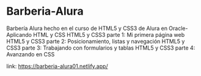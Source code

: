 # Barberia-Alura
Barbería Alura hecho en el curso de HTML5 y CSS3 de Alura en Oracle- Aplicando HTML y CSS 
HTML5 y CSS3 parte 1: Mi primera página web
HTML5 y CSS3 parte 2: Posicionamiento, listas y navegación
HTML5 y CSS3 parte 3: Trabajando con formularios y tablas
HTML5 y CSS3 parte 4: Avanzando en CSS

link:
https://barberia-alura01.netlify.app/
